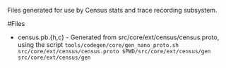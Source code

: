 Files generated for use by Census stats and trace recording subsystem.

#Files
* census.pb.{h,c} - Generated from src/core/ext/census/census.proto, using the
  script `tools/codegen/core/gen_nano_proto.sh src/core/ext/census/census.proto
  $PWD/src/core/ext/census/gen src/core/ext/census/gen`
